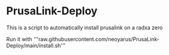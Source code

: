 # PrusaLink-Deploy

This is a script to automatically install prusalink on a radxa zero

Run it with '''raw.githubusercontent.com/neoyarus/PrusaLink-Deploy/main/install.sh'''

